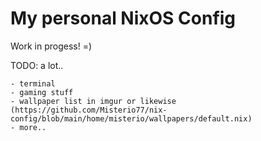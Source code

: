 # My personal NixOS Config

Work in progess! =)

TODO: a lot..

    - terminal
    - gaming stuff
    - wallpaper list in imgur or likewise (https://github.com/Misterio77/nix-config/blob/main/home/misterio/wallpapers/default.nix)
    - more..
